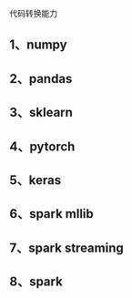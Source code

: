 代码转换能力

## 1、numpy


## 2、pandas


## 3、sklearn


## 4、pytorch


## 5、keras


## 6、spark mllib


## 7、spark streaming

## 8、spark
